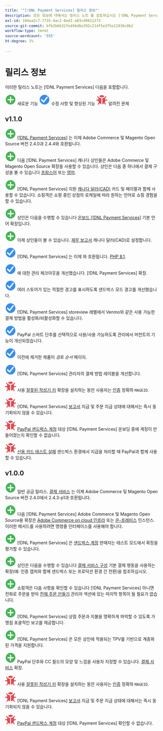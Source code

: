 ```yaml
---
title: '"[!DNL Payment Services] 릴리스 정보"'
description: 모든 정보에 대해서는 릴리스 노트 를 검토하십시오 [!DNL Payment Services] 릴리스.
exl-id: 104aa2c7-7735-4ac2-8ed1-a03cd9911273
source-git-commit: bfb2b6632fe494d6e392c214f5e3f5a11930c0b2
workflow-type: tm+mt
source-wordcount: '555'
ht-degree: 1%

---
```


# 릴리스 정보

이러한 릴리스 노트는 [!DNL Payment Services] 다음을 포함합니다.

![새로 만들기](../assets/new.svg) 새로운 기능
![해결된 문제](../assets/fix.svg) 수정 사항 및 향상된 기능
![알려진 문제](../assets/bug.svg) 알려진 문제

## v1.1.0

![새로 만들기](../assets/new.svg)<!-- Issue PAY-2127 --> [[!DNL Payment Services]](https://marketplace.magento.com/magento-payment-services.html) 는 이제 Adobe Commerce 및 Magento Open Source 버전 2.4.0과 2.4.4와 호환됩니다.

![새로 만들기](../assets/new.svg)<!-- Issue PAY-2682 --> 다음 [!DNL Payment Services] 캐나다 상인들은 Adobe Commerce 및 Magento Open Source 확장을 사용할 수 있습니다. 상인은 다음 중 하나에서 결제 구성을 볼 수 있습니다 [프랑스어](https://experienceleague.adobe.com/docs/commerce-merchant-services/payment-services/overview.html?lang=fr) 또는 [영어](https://experienceleague.adobe.com/docs/commerce-merchant-services/payment-services/overview.html?lang=en).

![새로 만들기](../assets/new.svg)<!-- Issue PAY-2681 --> [!DNL Payment Services] 지원 [캐나다 달러(CAD)](overview.md#accepted-credit-cards-and-currencies) 카드 및 페이팔과 함께 사용할 수 있습니다. 쇼핑객은 쇼핑 중인 상점의 로케일에 따라 원하는 언어로 쇼핑 경험을 할 수 있습니다.

![새로 만들기](../assets/new.svg)<!-- Issue PAY-2680 --> 상인은 다음을 수행할 수 있습니다 [온보드 [!DNL Payment Services]](onboard.md) 기본 언어 확장입니다.

![새로 만들기](../assets/new.svg)<!-- Issue PAY-2678 --> 이제 상인들이 볼 수 있습니다. [재무 보고서](order-payment-status.md) 캐나다 달러(CAD)로 설정합니다.

![해결된 문제](../assets/fix.svg)<!-- Issue PAY-2710 --> [!DNL Payment Services] 는 이제 와 호환됩니다. [PHP 8.1](https://www.php.net/releases/8.1/en.php).

![해결된 문제](../assets/fix.svg)<!-- Issue PAY-3035 --> 에 대한 관리 체크아웃을 개선했습니다. [!DNL Payment Services] 확장.

![해결된 문제](../assets/fix.svg)<!-- Issue PAY-3017 --> 여러 스토어가 있는 적절한 경고를 표시하도록 샌드박스 모드 경고를 개선했습니다.

![해결된 문제](../assets/fix.svg)<!-- Issue PAY-2742 --> [!DNL Payment Services] storeview 레벨에서 Venmo와 같은 사용 가능한 결제 방법을 활성화/비활성화할 수 있습니다.

![해결된 문제](../assets/fix.svg)<!-- Issue PAY-2277 --> PayPal 스마트 단추를 선택적으로 사용/사용 가능하도록 관리에서 머천트의 기능이 개선되었습니다.

![해결된 문제](../assets/fix.svg)<!-- Issue PAY-2561 --> 이전에 제거한 제품이 _검토 순서_ 페이지.

![해결된 문제](../assets/fix.svg)<!-- Issue PAY-2456 --> [!DNL Payment Services] 관리자의 결제 방법 레이블을 개선합니다.

![알려진 문제](../assets/bug.svg)<!-- Issue PAY-2473 --> 사용 [잘못된 작성기 키](https://support.magento.com/hc/en-us/articles/4406603542541) 확장을 설치하는 동안 사용자는 [인증](https://devdocs.magento.com/guides/v2.4/install-gde/prereq/connect-auth.html) 정확하 `MAGEID`.

![알려진 문제](../assets/bug.svg)<!-- Issue PAY-2474 --> [!DNL Payment Services] [보고서](https://support.magento.com/hc/en-us/articles/4406114741517) 지급 및 주문 지급 상태에 대해서는 즉시 동기화되지 않을 수 있습니다.

![알려진 문제](../assets/bug.svg)<!-- Issue PAY-2475 --> [PayPal 샌드박스 계정](https://support.magento.com/hc/en-us/articles/4406954952461) 대상 [!DNL Payment Services] 온보딩 중에 계정이 만들어졌는지 확인할 수 없습니다.

![알려진 문제](../assets/bug.svg)<!-- Issue PAY-2842 --> [신용 카드 테스트 실패](https://support.magento.com/hc/en-us/articles/5201041963917) 샌드박스 환경에서 지급을 처리할 때 PayPal과 함께 사용할 수 있습니다.

## v1.0.0

![새로 만들기](../assets/new.svg)<!-- Issue PAY-2127 --> 일반 공급 릴리스. [결제 서비스](https://marketplace.magento.com/magento-payment-services.html) 는 이제 Adobe Commerce 및 Magento Open Source 버전 2.4.0에서 2.4.3-p1과 호환됩니다.

![새로 만들기](../assets/new.svg)<!-- Issue PAY-124 --> 다음 [!DNL Payment Services] Adobe Commerce 및 Magento Open Source용 확장은 [Adobe Commerce on cloud 인프라](install.md#magento-commerce-cloud) 또는 [온-프레미스](install.md#on-premises) 인스턴스. 이러한 메서드를 사용하려면 명령줄 인터페이스를 사용해야 합니다.

![새로 만들기](../assets/new.svg)<!-- Issue PAY-1986 --> [!DNL Payment Services] 은 [샌드박스 계정](onboard.md#enable-sandbox-testing) 판매자는 테스트 모드에서 확장을 평가할 수 있습니다.

![새로 만들기](../assets/new.svg)<!-- Issue PAY-666 --> 상인은 다음을 수행할 수 있습니다 [결제 서비스 구성](configure-admin.md) 기본 결제 행동을 사용하는 확장(예: 인증 캡처와 함께 샌드박스 또는 프로덕션 환경 간 전환)을 참조하십시오.

![새로 만들기](../assets/new.svg)<!-- Issue PAY-780 --> 쇼핑객은 다음 사항을 확인할 수 있습니다 [!DNL Payment Services] 아니면 전화로 주문을 받아 [전체 주문 만들기](create-order.md) 관리자 섹션에 있는 마지막 항목이 될 필요가 없습니다.

![새로 만들기](../assets/new.svg)<!-- Issue PAY-1856 --> [!DNL Payment Services] 상점 주문과 지불을 명확하게 파악할 수 있도록 가맹점 포괄적인 보고를 제공합니다.

![새로 만들기](../assets/new.svg)<!-- Issue PAY-311 --> [!DNL Payment Services] 은 모든 상인에 적용되는 TPV를 기반으로 계층화된 가격을 지원합니다.

![새로 만들기](../assets/new.svg)<!-- Issue PAY-1443 --> PayPal 단추와 CC 필드의 모양 및 느낌을 사용자 지정할 수 있습니다. [결제 서비스](https://devdocs.magento.com/payment-services/customize-buttons-messaging.html) 확장.

![알려진 문제](../assets/bug.svg)<!-- Issue PAY-2473 --> 사용 [잘못된 작성기 키](https://support.magento.com/hc/en-us/articles/4406603542541) 확장을 설치하는 동안 사용자는 [인증](https://devdocs.magento.com/guides/v2.4/install-gde/prereq/connect-auth.html) 정확하 `MAGEID`.

![알려진 문제](../assets/bug.svg)<!-- Issue PAY-2474 --> [!DNL Payment Services] [보고서](https://support.magento.com/hc/en-us/articles/4406114741517) 지급 및 주문 지급 상태에 대해서는 즉시 동기화되지 않을 수 있습니다.

![알려진 문제](../assets/bug.svg)<!-- Issue PAY-2475 --> [PayPal 샌드박스 계정](https://support.magento.com/hc/en-us/articles/4406954952461) 대상 [!DNL Payment Services] 확인할 수 없습니다.
